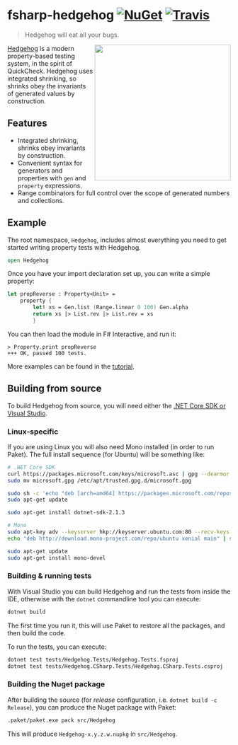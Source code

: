 fsharp-hedgehog [![NuGet][nuget-shield]][nuget] [![Travis][travis-shield]][travis]
========

> Hedgehog will eat all your bugs.

<img src="https://github.com/hedgehogqa/fsharp-hedgehog/raw/master/img/SQUARE_hedgehog_615x615.png" width="307" align="right"/>

[Hedgehog](http://hedgehog.qa/) is a modern property-based testing
system, in the spirit of QuickCheck. Hedgehog uses integrated shrinking,
so shrinks obey the invariants of generated values by construction.

## Features

- Integrated shrinking, shrinks obey invariants by construction.
- Convenient syntax for generators and properties with `gen` and `property` expressions.
- Range combinators for full control over the scope of generated numbers and collections.

## Example

The root namespace, `Hedgehog`, includes almost
everything you need to get started writing property tests with Hedgehog.

```fs
open Hedgehog
```

Once you have your import declaration set up, you can write a simple property:

```fs
let propReverse : Property<Unit> =
    property {
        let! xs = Gen.list (Range.linear 0 100) Gen.alpha
        return xs |> List.rev |> List.rev = xs
        }
```

You can then load the module in F# Interactive, and run it:

```
> Property.print propReverse
+++ OK, passed 100 tests.

```

More examples can be found in the [tutorial](doc/tutorial.md).

## Building from source

To build Hedgehog from source, you will need either the
[.NET Core SDK or Visual Studio][net-core-sdk].

### Linux-specific

If you are using Linux you will also need Mono installed
(in order to run Paket). The full install sequence (for Ubuntu)
will be something like:

```sh
# .NET Core SDK
curl https://packages.microsoft.com/keys/microsoft.asc | gpg --dearmor > microsoft.gpg
sudo mv microsoft.gpg /etc/apt/trusted.gpg.d/microsoft.gpg

sudo sh -c 'echo "deb [arch=amd64] https://packages.microsoft.com/repos/microsoft-ubuntu-xenial-prod xenial main" > /etc/apt/sources.list.d/dotnetdev.list'
sudo apt-get update

sudo apt-get install dotnet-sdk-2.1.3

# Mono
sudo apt-key adv --keyserver hkp://keyserver.ubuntu.com:80 --recv-keys 3FA7E0328081BFF6A14DA29AA6A19B38D3D831EF
echo "deb http://download.mono-project.com/repo/ubuntu xenial main" | sudo tee /etc/apt/sources.list.d/mono-official.list

sudo apt-get update
sudo apt-get install mono-devel
```

### Building & running tests

With Visual Studio you can build Hedgehog and run the tests
from inside the IDE, otherwise with the `dotnet` commandline
tool you can execute:

```sh
dotnet build
```

The first time you run it, this will use Paket to restore all
the packages, and then build the code.

To run the tests, you can execute:

```sh
dotnet test tests/Hedgehog.Tests/Hedgehog.Tests.fsproj
dotnet test tests/Hedgehog.CSharp.Tests/Hedgehog.CSharp.Tests.csproj
```

### Building the Nuget package

After building the source (for *release* configuration, i.e.
`dotnet build -c Release`), you can produce the Nuget package with
Paket:

```sh
.paket/paket.exe pack src/Hedgehog
```

This will produce `Hedgehog-x.y.z.w.nupkg` in `src/Hedgehog`.

 [nuget]: https://www.nuget.org/packages/Hedgehog/
 [nuget-shield]: https://img.shields.io/nuget/dt/Hedgehog.svg?style=flat

 [travis]: https://travis-ci.org/hedgehogqa/fsharp-hedgehog
 [travis-shield]: https://travis-ci.org/hedgehogqa/fsharp-hedgehog.svg?branch=master

 [net-core-sdk]: https://www.microsoft.com/net/download/

